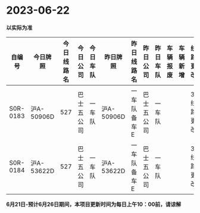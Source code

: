 # 2023-06-22

**以实际为准**

| 自编号      | 今日牌照      | 今日线路名 | 今日公司  | 今日车队 | 昨日牌照      | 昨日线路名  | 昨日公司  | 昨日车队 | 车辆报废 | 车辆新增 | 线路更改  | 车队更改 | 公司更改 | 牌照更改 |
|----------|-----------|-------|-------|------|-----------|--------|-------|------|------|------|-------|------|------|------|
| S0R-0183 | 沪A-50906D | 527   | 巴士五公司 | 一车队  | 沪A-50906D | 一车队备车E | 巴士五公司 | 一车队  |      |      | 3线路更改 |      |      |      |
| S0R-0184 | 沪A-53622D | 527   | 巴士五公司 | 一车队  | 沪A-53622D | 一车队备车E | 巴士五公司 | 一车队  |      |      | 3线路更改 |

**6月21日-预计6月26日期间，本项目更新时间为每日上午10：00前，请谅解**
